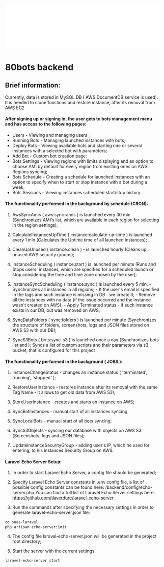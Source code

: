 ![80bots backend](public/80bots-beam-animated-3x-padding.gif)

# 80bots backend

## Brief information:

  Currently, data is stored in  MySQL DB  ( AWS DocumentDB service is used). It is needed to clone functions and restore instance, after its removal from AWS EC2 

#### After signing up or signing in, the user gets to bots management menu and has access to the following pages:
  - Users - Viewing and managing users ;
  - Running Bots - Managing launched instances with bots;
  - Deploy Bots - Viewing available bots and starting one or several instances with a selected bot with parameters;
  - Add Bot - Custom bot creation page;
  - Bots Settings - Viewing regions with limits displaying and an option to choose AMI by default for every region from existing ones on AWS. Regions syncing;
  - Bots Schedule - Creating a schedule for launched instances with an option to specify when to start or stop instance with a bot during a week;
  - Bots Sessions - Viewing instances scheduled start/stop history.

#### The functionality performed in the background by schedule (CRON): 
  1. AwsSyncAmis ( aws:sync-amis ) is launched every 30 min 
  (Synchronizes AMI's list, which are available in each region for selecting in the region settings);

  2. CalculateInstancesUpTime ( instance:calculate-up-time ) is launched every 1 min 
  (Calculates the Uptime time of all launched instances);

  3. CleanUpUnused ( instance:clean ) - is launched hourly 
  (Cleans up unused AWS security groups);

  4. InstanceScheduling ( instance:start ) is launched per minute 
  (Runs and Stops users' instances, which are specified for a scheduled launch or stop considering the time and time zone chosen by the user);

  5. InstanceSyncScheduling ( instance:sync ) is launched every 5 min: 
    - Synchronizes all instances in all regions; 
    - If the user's email is specified in the tags and such instance is missing in DB - we create it;
    - Remove all the instances with no data (if the issue occurred and the instance wasn't created on AWS);
    - Apply Terminated status - if such instance exists in our DB, but was removed on AWS; 

  6. SyncDataFolders ( sync:folders ) is launched per minute 
  (Synchronizes the structure of folders, screenshots, logs and JSON files stored on AWS S3 with our DB);
  
  7. SyncS3Bots ( bots:sync-s3 )  is launched once a day 
  (Synchronizes bots list and ); Syncs a list of custom scripts and their parameters via s3 bucket, that is configured for this project
#### The functionality performed in the background ( JOBS ):

  1. InstanceChangeStatus - changes an instance status ( 'terminated', 'running', 'stopped' );
  
  2. RestoreUserInstance - restores instance after its removal with the same Tag Name - it allows
  to get old data from AWS S3);
  
  3. StoreUserInstance - creates and starts an instance on AWS;
  
  4. SyncBotInstances - manual start of all instances syncing;
  
  5. SyncLocalBots - manual start of all bots syncing;
  
  6. SyncS3Objects - syncing our database with objects on AWS S3 (Screenshots, logs and JSON files);
  
  7. UpdateInstanceSecurityGroup - adding user's IP, which he used for entering,
  to his instances Security Group on AWS.

#### Laravel Echo Server Setup:

  1. In order to start Laravel Echo Server, a config file should be generated; 

  2. Specify Laravel Echo Server constants in .env config file, a list of possible config constants can be found here: /backend/config/echo-server.php
  You can find a full list of Laravel Echo Server settings here: https://github.com/tlaverdure/laravel-echo-server

  3. Run the commands after specifying the necessary settings in order to generate laravel-echo-server.json file:
```
cd saas-laravel
php artisan echo-server:init
```

  4. The config file laravel-echo-server.json will be generated in the project root directory;
   
  5. Start the server with the current settings.
```
laravel-echo-server start
```
